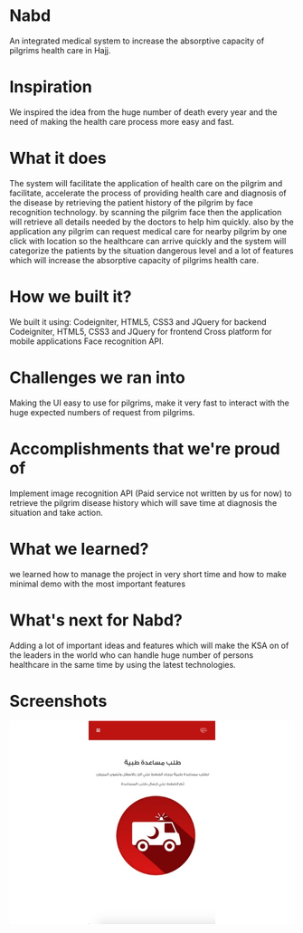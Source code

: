 # Nabd
An integrated medical system to increase the absorptive capacity of pilgrims health care in Hajj.
# Inspiration
We inspired the idea from the huge number of death every year and the need of making the health care process more easy and fast.
# What it does
The system will facilitate the application of health care on the pilgrim and facilitate, accelerate the process of providing health care and diagnosis of the disease by retrieving the patient history of the pilgrim by face recognition technology. by scanning the pilgrim face then the application will retrieve all details needed by the doctors to help him quickly. also by the application any pilgrim can request medical care for nearby pilgrim by one click with location so the healthcare can arrive quickly and the system will categorize the patients by the situation dangerous level and a lot of features which will increase the absorptive capacity of pilgrims health care.
# How we built it?
We built it using: Codeigniter, HTML5, CSS3 and JQuery for backend Codeigniter, HTML5, CSS3 and JQuery for frontend Cross platform for mobile applications Face recognition API.
# Challenges we ran into
Making the UI easy to use for pilgrims, make it very fast to interact with the huge expected numbers of request from pilgrims.
# Accomplishments that we're proud of
Implement image recognition API (Paid service not written by us for now) to retrieve the pilgrim disease history which will save time at diagnosis the situation and take action.
# What we learned?
we learned how to manage the project in very short time and how to make minimal demo with the most important features
# What's next for Nabd?
Adding a lot of important ideas and features which will make the KSA on of the leaders in the world who can handle huge number of persons healthcare in the same time by using the latest technologies.
# Screenshots
![alt text](https://github.com/mohamed-said-ibrahem/Hajj-Hackathon/blob/master/screenshots/gallery%20(1).jpg)


